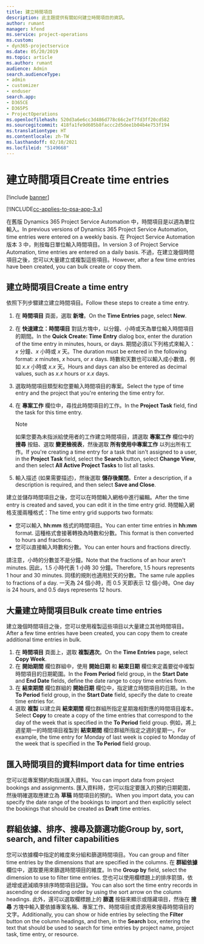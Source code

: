 ```yaml
---
title: 建立時間項目
description: 此主題提供有關如何建立時間項目的資訊。
author: rumant
manager: kfend
ms.service: project-operations
ms.custom:
- dyn365-projectservice
ms.date: 05/20/2019
ms.topic: article
ms.author: rumant
audience: Admin
search.audienceType:
- admin
- customizer
- enduser
search.app:
- D365CE
- D365PS
- ProjectOperations
ms.openlocfilehash: 520d3a6e6cc3d486d778c66c2ef7fd3ff20cd582
ms.sourcegitcommit: 418fa1fe9d605b8faccc2d5dee1b04b4e753f194
ms.translationtype: HT
ms.contentlocale: zh-TW
ms.lasthandoff: 02/10/2021
ms.locfileid: "5149668"
---
```

# <a name="create-time-entries"></a><span data-ttu-id="aca6e-103">建立時間項目</span><span class="sxs-lookup"><span data-stu-id="aca6e-103">Create time entries</span></span>

[!include [banner](../includes/psa-now-project-operations.md)]

[!INCLUDE[cc-applies-to-psa-app-3.x](../includes/cc-applies-to-psa-app-3x.md)]

<span data-ttu-id="aca6e-104">在舊版 Dynamics 365 Project Service Automation 中，時間項目是以週為單位輸入。</span><span class="sxs-lookup"><span data-stu-id="aca6e-104">In previous versions of Dynamics 365 Project Service Automation, time entries were entered on a weekly basis.</span></span> <span data-ttu-id="aca6e-105">在 Project Service Automation 版本 3 中，則按每日單位輸入時間項目。</span><span class="sxs-lookup"><span data-stu-id="aca6e-105">In version 3 of Project Service Automation, time entries are entered on a daily basis.</span></span> <span data-ttu-id="aca6e-106">不過，在建立幾個時間項目之後，您可以大量建立或複製這些項目。</span><span class="sxs-lookup"><span data-stu-id="aca6e-106">However, after a few time entries have been created, you can bulk create or copy them.</span></span>

## <a name="create-a-time-entry"></a><span data-ttu-id="aca6e-107">建立時間項目</span><span class="sxs-lookup"><span data-stu-id="aca6e-107">Create a time entry</span></span>

<span data-ttu-id="aca6e-108">依照下列步驟建立建立時間項目。</span><span class="sxs-lookup"><span data-stu-id="aca6e-108">Follow these steps to create a time entry.</span></span>

1. <span data-ttu-id="aca6e-109">在 **時間項目** 頁面，選取 **新增**。</span><span class="sxs-lookup"><span data-stu-id="aca6e-109">On the **Time Entries** page, select **New**.</span></span>
2. <span data-ttu-id="aca6e-110">在 **快速建立：時間項目** 對話方塊中，以分鐘、小時或天為單位輸入時間項目的期間。</span><span class="sxs-lookup"><span data-stu-id="aca6e-110">In the **Quick Create: Time Entry** dialog box, enter the duration of the time entry in minutes, hours, or days.</span></span> <span data-ttu-id="aca6e-111">期間必須以下列格式來輸入：*x* 分鐘、*x* 小時或 *x* 天。</span><span class="sxs-lookup"><span data-stu-id="aca6e-111">The duration must be entered in the following format: *x* minutes, *x* hours, or *x* days.</span></span> <span data-ttu-id="aca6e-112">時數和天數也可以輸入成小數值，例如 *x.x* 小時或 *x.x* 天。</span><span class="sxs-lookup"><span data-stu-id="aca6e-112">Hours and days can also be entered as decimal values, such as *x.x* hours or *x.x* days.</span></span>
3. <span data-ttu-id="aca6e-113">選取時間項目類型和您要輸入時間項目的專案。</span><span class="sxs-lookup"><span data-stu-id="aca6e-113">Select the type of time entry and the project that you're entering the time entry for.</span></span>
4. <span data-ttu-id="aca6e-114">在 **專案工作** 欄位中，尋找此時間項目的工作。</span><span class="sxs-lookup"><span data-stu-id="aca6e-114">In the **Project Task** field, find the task for this time entry.</span></span>

    > [!NOTE]
    > <span data-ttu-id="aca6e-115">如果您要為未指派給使用者的工作建立時間項目，請選取 **專案工作** 欄位中的 **搜尋** 按鈕、選取 **變更檢視表**，然後選取 **所有使用中專案工作** 以列出所有工作。</span><span class="sxs-lookup"><span data-stu-id="aca6e-115">If you're creating a time entry for a task that isn't assigned to a user, in the **Project Task** field, select the **Search** button, select **Change View**, and then select **All Active Project Tasks** to list all tasks.</span></span>

5. <span data-ttu-id="aca6e-116">輸入描述 (如果需要描述)，然後選取 **儲存後關閉**。</span><span class="sxs-lookup"><span data-stu-id="aca6e-116">Enter a description, if a description is required, and then select **Save and Close**.</span></span>

<span data-ttu-id="aca6e-117">建立並儲存時間項目之後，您可以在時間輸入網格中進行編輯。</span><span class="sxs-lookup"><span data-stu-id="aca6e-117">After the time entry is created and saved, you can edit it in the time entry grid.</span></span> <span data-ttu-id="aca6e-118">時間輸入網格支援兩種格式：</span><span class="sxs-lookup"><span data-stu-id="aca6e-118">The time entry grid supports two formats:</span></span>

- <span data-ttu-id="aca6e-119">您可以輸入 **hh:mm** 格式的時間項目。</span><span class="sxs-lookup"><span data-stu-id="aca6e-119">You can enter time entries in **hh:mm** format.</span></span> <span data-ttu-id="aca6e-120">這種格式會接著轉換為時數和分數。</span><span class="sxs-lookup"><span data-stu-id="aca6e-120">This format is then converted to hours and fractions.</span></span>
- <span data-ttu-id="aca6e-121">您可以直接輸入時數和分數。</span><span class="sxs-lookup"><span data-stu-id="aca6e-121">You can enter hours and fractions directly.</span></span>

<span data-ttu-id="aca6e-122">請注意，小時的分數並不是分鐘。</span><span class="sxs-lookup"><span data-stu-id="aca6e-122">Note that the fractions of an hour aren't minutes.</span></span> <span data-ttu-id="aca6e-123">因此，1.5 小時代表 1 小時 30 分鐘。</span><span class="sxs-lookup"><span data-stu-id="aca6e-123">Therefore, 1.5 hours represents 1 hour and 30 minutes.</span></span> <span data-ttu-id="aca6e-124">同樣的規則也適用於天的分數。</span><span class="sxs-lookup"><span data-stu-id="aca6e-124">The same rule applies to fractions of a day.</span></span> <span data-ttu-id="aca6e-125">一天為 24 個小時，而 0.5 天即表示 12 個小時。</span><span class="sxs-lookup"><span data-stu-id="aca6e-125">One day is 24 hours, and 0.5 days represents 12 hours.</span></span>

## <a name="bulk-create-time-entries"></a><span data-ttu-id="aca6e-126">大量建立時間項目</span><span class="sxs-lookup"><span data-stu-id="aca6e-126">Bulk create time entries</span></span>

<span data-ttu-id="aca6e-127">建立幾個時間項目之後，您可以使用複製這些項目以大量建立其他時間項目。</span><span class="sxs-lookup"><span data-stu-id="aca6e-127">After a few time entries have been created, you can copy them to create additional time entries in bulk.</span></span>

1. <span data-ttu-id="aca6e-128">在 **時間項目** 頁面上，選取 **複製週次**。</span><span class="sxs-lookup"><span data-stu-id="aca6e-128">On the **Time Entries** page, select **Copy Week**.</span></span>
2. <span data-ttu-id="aca6e-129">在 **開始期間** 欄位群組中，使用 **開始日期** 和 **結束日期** 欄位來定義要從中複製時間項目的日期範圍。</span><span class="sxs-lookup"><span data-stu-id="aca6e-129">In the **From Period** field group, in the **Start Date** and **End Date** fields, define the date range to copy time entries from.</span></span>
3. <span data-ttu-id="aca6e-130">在 **結束期間** 欄位群組的 **開始日期** 欄位中，指定建立時間項目的日期。</span><span class="sxs-lookup"><span data-stu-id="aca6e-130">In the **To Period** field group, in the **Start Date** field, specify the date to create time entries for.</span></span>
4. <span data-ttu-id="aca6e-131">選取 **複製** 以建立與 **結束期間** 欄位群組所指定星期幾相對應的時間項目複本。</span><span class="sxs-lookup"><span data-stu-id="aca6e-131">Select **Copy** to create a copy of the time entries that correspond to the day of the week that is specified in the **To Period** field group.</span></span> <span data-ttu-id="aca6e-132">例如，將上週星期一的時間項目複製到 **結束期間** 欄位群組所指定之週的星期一。</span><span class="sxs-lookup"><span data-stu-id="aca6e-132">For example, the time entry for Monday of last week is copied to Monday of the week that is specified in the **To Period** field group.</span></span>

## <a name="import-data-for-time-entries"></a><span data-ttu-id="aca6e-133">匯入時間項目的資料</span><span class="sxs-lookup"><span data-stu-id="aca6e-133">Import data for time entries</span></span>

<span data-ttu-id="aca6e-134">您可以從專案預約和指派匯入資料。</span><span class="sxs-lookup"><span data-stu-id="aca6e-134">You can import data from project bookings and assignments.</span></span> <span data-ttu-id="aca6e-135">匯入資料時，您可以指定要匯入的預約日期範圍，然後明確選取應建立為 **草稿** 時間項目的預約。</span><span class="sxs-lookup"><span data-stu-id="aca6e-135">When you import data, you can specify the date range of the bookings to import and then explicitly select the bookings that should be created as **Draft** time entries.</span></span>

## <a name="group-by-sort-search-and-filter-capabilities"></a><span data-ttu-id="aca6e-136">群組依據、排序、搜尋及篩選功能</span><span class="sxs-lookup"><span data-stu-id="aca6e-136">Group by, sort, search, and filter capabilities</span></span>

<span data-ttu-id="aca6e-137">您可以依據欄中指定的維度來分組和篩選時間項目。</span><span class="sxs-lookup"><span data-stu-id="aca6e-137">You can group and filter time entries by the dimensions that are specified in the columns.</span></span> <span data-ttu-id="aca6e-138">在 **群組依據** 欄位中，選取要用來篩選時間項目的維度。</span><span class="sxs-lookup"><span data-stu-id="aca6e-138">In the **Group by** field, select the dimension to use to filter time entries.</span></span> <span data-ttu-id="aca6e-139">您也可以使用欄標題上的排序箭頭，依遞增或遞減順序排序時間項目記錄。</span><span class="sxs-lookup"><span data-stu-id="aca6e-139">You can also sort the time entry records in ascending or descending order by using the sort arrow on the column headings.</span></span> <span data-ttu-id="aca6e-140">此外，還可以選取欄標題上的 **篩選** 按鈕來顯示或隱藏項目，然後在 **搜尋** 方塊中輸入要依據專案名稱、專案工作、時間項目或資源用來搜尋時間項目的文字。</span><span class="sxs-lookup"><span data-stu-id="aca6e-140">Additionally, you can show or hide entries by selecting the **Filter** button on the column headings, and then, in the **Search** box, entering the text that should be used to search for time entries by project name, project task, time entry, or resource.</span></span>
